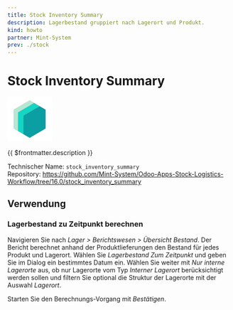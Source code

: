 ```yaml
---
title: Stock Inventory Summary
description: Lagerbestand gruppiert nach Lagerort und Produkt.
kind: howto
partner: Mint-System
prev: ./stock
---
```

# Stock Inventory Summary
![icon_oms_box](attachments/icons_odoo_mint_system.png)

{{ $frontmatter.description }}

Technischer Name: `stock_inventory_summary`\
Repository: <https://github.com/Mint-System/Odoo-Apps-Stock-Logistics-Workflow/tree/16.0/stock_inventory_summary>

## Verwendung

### Lagerbestand zu Zeitpunkt berechnen

Navigieren Sie nach *Lager > Berichtswesen > Übersicht Bestand*. Der Bericht berechnet anhand der Produktlieferungen den Bestand für jedes Produkt und Lagerort. Wählen Sie *Lagerbestand Zum Zeitpunkt* und geben Sie im Dialog ein bestimmtes Datum ein. Wählen Sie weiter mit *Nur interne Lagerorte* aus, ob nur Lagerorte vom Typ *Interner Lagerort* berücksichtigt werden sollen und filtern Sie optional die Struktur der Lagerorte mit der Auswahl *Lagerort*.

Starten Sie den Berechnungs-Vorgang mit *Bestätigen*.
